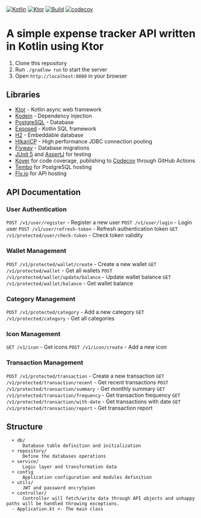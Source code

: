 [![Kotlin](https://img.shields.io/badge/kotlin-1.9.0-blue.svg?logo=kotlin)](http://kotlinlang.org)
[![Ktor](https://img.shields.io/badge/ktor-2.3.3-blue.svg)](https://github.com/ktorio/ktor)
[![Build](https://github.com/rezyfr/TrackerR-ktor/workflows/Build/badge.svg)](https://github.com/rezyfr/TrackerR-ktor/actions/workflows/build.yml)
[![codecov](https://codecov.io/gh/rezyfr/TrackerR-ktor/branch/master/graph/badge.svg?token=v2k9oObm0C)](https://codecov.io/gh/rezyfr/TrackerR-ktor)

# A simple expense tracker API written in Kotlin using Ktor

1. Clone this repository
2. Run `./gradlew run` to start the server
3. Open `http://localhost:8080` in your browser

## Libraries
- [Ktor](https://github.com/ktorio/ktor) - Kotlin async web framework
- [Kodein](https://github.com/kosi-libs/Kodein) - Dependency injection
- [PostgreSQL](https://www.postgresql.org/) - Database
- [Exposed](https://github.com/JetBrains/Exposed) - Kotlin SQL framework
- [H2](https://github.com/h2database/h2database) - Embeddable database
- [HikariCP](https://github.com/brettwooldridge/HikariCP) - High performance JDBC connection pooling
- [Flyway](https://flywaydb.org/) - Database migrations
- [JUnit 5](https://junit.org/junit5/) and [AssertJ](http://joel-costigliola.github.io/assertj/)
  for testing
- [Kover](https://github.com/Kotlin/kotlinx-kover) for code coverage, publishing
  to [Codecov](https://about.codecov.io/) through GitHub Actions
- [Tembo](https://tembo.io/) for PostgreSQL hosting
- [Fly.io](https://fly.io/) for API hosting

## API Documentation

### User Authentication
`POST /v1/user/register` - Register a new user
`POST /v1/user/login` - Login user
`POST /v1/user/refresh-token` - Refresh authentication token
`GET /v1/protected/user/check-token` - Check token validity

### Wallet Management
`POST /v1/protected/wallet/create` - Create a new wallet
`GET /v1/protected/wallet` - Get all wallets
`POST /v1/protected/wallet/update/balance` - Update wallet balance
`GET /v1/protected/wallet/balance` - Get wallet balance

### Category Management
`POST /v1/protected/category` - Add a new category
`GET /v1/protected/category` - Get all categories

### Icon Management
`GET /v1/icon` - Get icons
`POST /v1/icon/create` - Add a new icon

### Transaction Management
`POST /v1/protected/transaction` - Create a new transaction
`GET /v1/protected/transaction/recent` - Get recent transactions
`POST /v1/protected/transaction/summary` - Get monthly summary
`GET /v1/protected/transaction/frequency` - Get transaction frequency
`GET /v1/protected/transaction/with-date` - Get transactions with date
`GET /v1/protected/transaction/report` - Get transaction report

## Structure
      + db/
          Database table definition and initialization
      + repository/
          Define the databases operations
      + service/
          Logic layer and transformation data
      + config 
          Application configuration and modules definition
      + utils/
          JWT and password encrytpion
      + controller/
          Controller will fetch/write data through API objects and unhappy paths will be handled throwing exceptions.
      - Application.kt <- The main class

